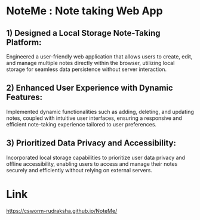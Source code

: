 
# NoteMe : Note taking Web App
 
## 1) Designed a Local Storage Note-Taking Platform: 
Engineered a user-friendly web application that allows users to create, edit, and manage multiple notes directly within the browser, utilizing local storage for seamless data persistence without server interaction.

## 2) Enhanced User Experience with Dynamic Features: 
Implemented dynamic functionalities such as adding, deleting, and updating notes, coupled with intuitive user interfaces, ensuring a responsive and efficient note-taking experience tailored to user preferences.

## 3) Prioritized Data Privacy and Accessibility:
Incorporated local storage capabilities to prioritize user data privacy and offline accessibility, enabling users to access and manage their notes securely and efficiently without relying on external servers.
# Link
https://csworm-rudraksha.github.io/NoteMe/
